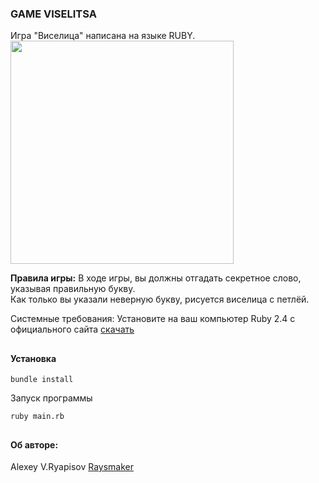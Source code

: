 ### GAME VISELITSA 
Игра "Виселица" написана на языке RUBY.<br />
<img src="https://image.winudf.com/v2/image/Y29tLmsxNy5WaXNlbGl0c2FQbHVzX3NjcmVlbl8xMV93bWc1dDV1Yw/screen-11.jpg?h=800&fakeurl=1&type=.jpg" width="357">


**Правила игры:**  В ходе игры, вы должны отгадать секретное слово,
указывая правильную букву. <br>
Как только вы указали неверную букву, рисуется виселица с петлёй.

Системные требования:
Установите на ваш компьютер Ruby 2.4 с официального сайта <a href="https://www.ruby-lang.org/ru/downloads/">скачать</a></br>
##
#### Установка
``` 
bundle install
```
Запуск программы 

``` 
ruby main.rb 
```

##
<h4> Об авторе: </h4>
Alexey V.Ryapisov <a href="https://raysmaker.github.io/person">Raysmaker</a>


